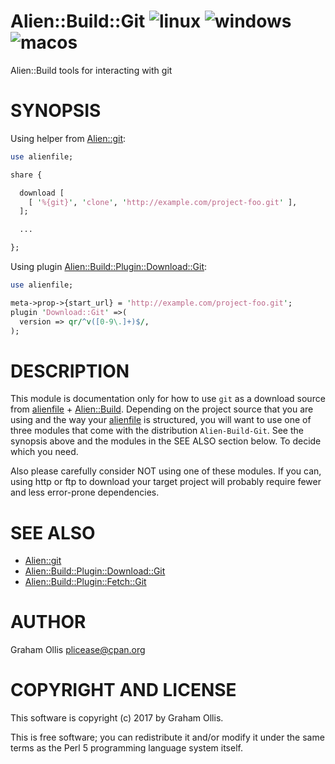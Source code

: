 # Alien::Build::Git ![linux](https://github.com/PerlAlien/Alien-Build-Git/workflows/linux/badge.svg) ![windows](https://github.com/PerlAlien/Alien-Build-Git/workflows/windows/badge.svg) ![macos](https://github.com/PerlAlien/Alien-Build-Git/workflows/macos/badge.svg)

Alien::Build tools for interacting with git

# SYNOPSIS

Using helper from [Alien::git](https://metacpan.org/pod/Alien::git):

```perl
use alienfile;

share {

  download [
    [ '%{git}', 'clone', 'http://example.com/project-foo.git' ],
  ];

  ...

};
```

Using plugin [Alien::Build::Plugin::Download::Git](https://metacpan.org/pod/Alien::Build::Plugin::Download::Git):

```perl
use alienfile;

meta->prop->{start_url} = 'http://example.com/project-foo.git';
plugin 'Download::Git' =>(
  version => qr/^v([0-9\.]+)$/,
);
```

# DESCRIPTION

This module is documentation only for how to use `git` as a download source
from [alienfile](https://metacpan.org/pod/alienfile) + [Alien::Build](https://metacpan.org/pod/Alien::Build).  Depending on the project source that you
are using and the way your [alienfile](https://metacpan.org/pod/alienfile) is structured, you will want to use
one of three modules that come with the distribution `Alien-Build-Git`.
See the synopsis above and the modules in the SEE ALSO section below.  To decide
which you need.

Also please carefully consider NOT using one of these modules.  If you can,
using http or ftp to download your target project will probably require fewer
and less error-prone dependencies.

# SEE ALSO

- [Alien::git](https://metacpan.org/pod/Alien::git)
- [Alien::Build::Plugin::Download::Git](https://metacpan.org/pod/Alien::Build::Plugin::Download::Git)
- [Alien::Build::Plugin::Fetch::Git](https://metacpan.org/pod/Alien::Build::Plugin::Fetch::Git)

# AUTHOR

Graham Ollis <plicease@cpan.org>

# COPYRIGHT AND LICENSE

This software is copyright (c) 2017 by Graham Ollis.

This is free software; you can redistribute it and/or modify it under
the same terms as the Perl 5 programming language system itself.
